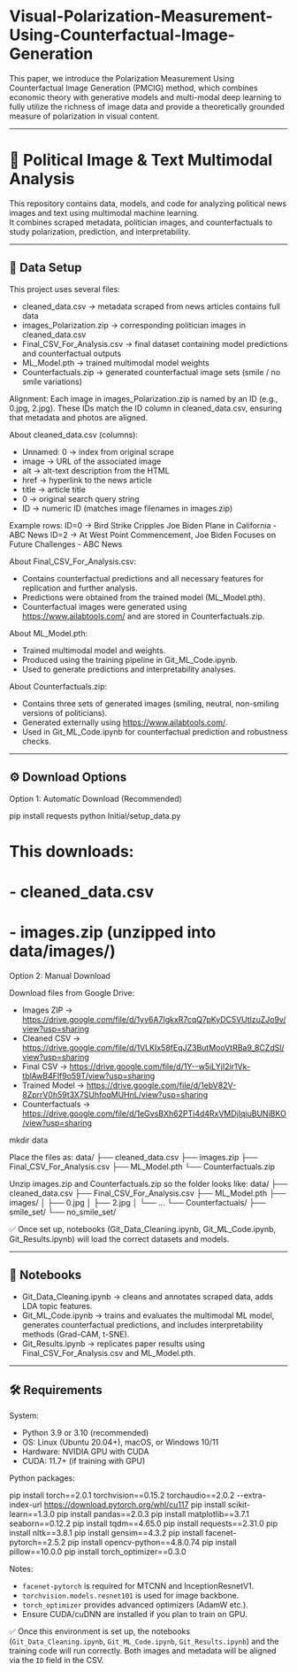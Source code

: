 # Visual-Polarization-Measurement-Using-Counterfactual-Image-Generation
This paper, we introduce the Polarization Measurement Using Counterfactual Image Generation (PMCIG) method, which combines economic theory with generative models and multi-modal deep learning to fully utilize the richness of image data and provide a theoretically grounded measure of polarization in visual content.

---------------------------------------------------------------------------------

# 📰 Political Image & Text Multimodal Analysis

This repository contains data, models, and code for analyzing political news images and text using multimodal machine learning.  
It combines scraped metadata, politician images, and counterfactuals to study polarization, prediction, and interpretability.

------------------------------------------------
📂 Data Setup
------------------------------------------------

This project uses several files:
- cleaned_data.csv → metadata scraped from news articles contains full data
- images_Polarization.zip → corresponding politician images in cleaned_data.csv
- Final_CSV_For_Analysis.csv → final dataset containing model predictions and counterfactual outputs
- ML_Model.pth → trained multimodal model weights
- Counterfactuals.zip → generated counterfactual image sets (smile / no smile variations)

Alignment:
Each image in images_Polarization.zip is named by an ID (e.g., 0.jpg, 2.jpg).
These IDs match the ID column in cleaned_data.csv, ensuring that metadata and photos are aligned.

About cleaned_data.csv (columns):
- Unnamed: 0 → index from original scrape
- image → URL of the associated image
- alt → alt-text description from the HTML
- href → hyperlink to the news article
- title → article title
- 0 → original search query string
- ID → numeric ID (matches image filenames in images.zip)

Example rows:
ID=0 → Bird Strike Cripples Joe Biden Plane in California - ABC News
ID=2 → At West Point Commencement, Joe Biden Focuses on Future Challenges - ABC News

About Final_CSV_For_Analysis.csv:
- Contains counterfactual predictions and all necessary features for replication and further analysis.
- Predictions were obtained from the trained model (ML_Model.pth).
- Counterfactual images were generated using https://www.ailabtools.com/ and are stored in Counterfactuals.zip.

About ML_Model.pth:
- Trained multimodal model and weights.
- Produced using the training pipeline in Git_ML_Code.ipynb.
- Used to generate predictions and interpretability analyses.

About Counterfactuals.zip:
- Contains three sets of generated images (smiling, neutral, non-smiling versions of politicians).
- Generated externally using https://www.ailabtools.com/.
- Used in Git_ML_Code.ipynb for counterfactual prediction and robustness checks.

------------------------------------------------
⚙️ Download Options
------------------------------------------------

Option 1: Automatic Download (Recommended)

pip install requests
python Initial/setup_data.py

# This downloads:
# - cleaned_data.csv
# - images.zip (unzipped into data/images/)

Option 2: Manual Download

Download files from Google Drive:
- Images ZIP → https://drive.google.com/file/d/1yv6A7IgkxR7cqQ7pKyDC5VUtlzuZJo9v/view?usp=sharing
- Cleaned CSV → https://drive.google.com/file/d/1VLKIx58fEqJZ3ButMooVtRBa9_8CZdSl/view?usp=sharing
- Final CSV → https://drive.google.com/file/d/1Y--w5iLYjI2ir1Vk-tblAwB4Flf9o59T/view?usp=sharing
- Trained Model → https://drive.google.com/file/d/1ebV82V-8ZprrV0h59t3X7SUhfoqMUHnL/view?usp=sharing
- Counterfactuals → https://drive.google.com/file/d/1eGvsBXh62PTi4d4RxVMDjIqiuBUNiBKO/view?usp=sharing

mkdir data

Place the files as:
data/
 ├── cleaned_data.csv
 ├── images.zip
 ├── Final_CSV_For_Analysis.csv
 ├── ML_Model.pth
 └── Counterfactuals.zip

Unzip images.zip and Counterfactuals.zip so the folder looks like:
data/
 ├── cleaned_data.csv
 ├── Final_CSV_For_Analysis.csv
 ├── ML_Model.pth
 ├── images/
 │    ├── 0.jpg
 │    ├── 2.jpg
 │    └── ...
 └── Counterfactuals/
      ├── smile_set/
      └── no_smile_set/

✅ Once set up, notebooks (Git_Data_Cleaning.ipynb, Git_ML_Code.ipynb, Git_Results.ipynb) will load the correct datasets and models.

------------------------------------------------
📑 Notebooks
------------------------------------------------

- Git_Data_Cleaning.ipynb → cleans and annotates scraped data, adds LDA topic features.
- Git_ML_Code.ipynb → trains and evaluates the multimodal ML model, generates counterfactual predictions, and includes interpretability methods (Grad-CAM, t-SNE).
- Git_Results.ipynb → replicates paper results using Final_CSV_For_Analysis.csv and ML_Model.pth.

------------------------------------------------
🛠 Requirements
------------------------------------------------

System:
- Python 3.9 or 3.10 (recommended)
- OS: Linux (Ubuntu 20.04+), macOS, or Windows 10/11
- Hardware: NVIDIA GPU with CUDA 
- CUDA: 11.7+ (if training with GPU)

Python packages:

pip install torch==2.0.1 torchvision==0.15.2 torchaudio==2.0.2 --extra-index-url https://download.pytorch.org/whl/cu117
pip install scikit-learn==1.3.0
pip install pandas==2.0.3
pip install matplotlib==3.7.1 seaborn==0.12.2
pip install tqdm==4.65.0
pip install requests==2.31.0
pip install nltk==3.8.1
pip install gensim==4.3.2
pip install facenet-pytorch==2.5.2
pip install opencv-python==4.8.0.74
pip install pillow==10.0.0
pip install torch_optimizer==0.3.0


Notes:
- `facenet-pytorch` is required for MTCNN and InceptionResnetV1.
- `torchvision.models.resnet101` is used for image backbone.
- `torch_optimizer` provides advanced optimizers (AdamW etc.).
- Ensure CUDA/cuDNN are installed if you plan to train on GPU.

✅ Once this environment is set up, the notebooks (`Git_Data_Cleaning.ipynb`, `Git_ML_Code.ipynb`, `Git_Results.ipynb`) and the training code will run correctly. Both images and metadata will be aligned via the `ID` field in the CSV.
